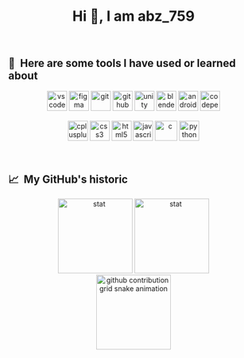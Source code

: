 <h1 align="center">Hi 👋, I am abz_759</h1>
<br>

<h2 align="left"> 🚀 &nbsp;Here are some tools I have used or learned about</h2>
<p align="center">
<img src="https://cdn.jsdelivr.net/gh/devicons/devicon/icons/vscode/vscode-original.svg" alt="vscode" width="40" height="40"/>
<img src="https://cdn.jsdelivr.net/gh/devicons/devicon/icons/figma/figma-original.svg" alt="figma" width="40" height="40"/>
<img src="https://cdn.jsdelivr.net/gh/devicons/devicon/icons/git/git-original.svg" alt="git" width="40" height="40"/>
<img src="https://cdn.jsdelivr.net/gh/devicons/devicon/icons/github/github-original.svg" alt="github" width="40" height="40"/>
<img src="https://cdn.jsdelivr.net/gh/devicons/devicon/icons/unity/unity-original.svg" alt="unity" width="40" height="40"/>
<img src="https://cdn.jsdelivr.net/gh/devicons/devicon/icons/blender/blender-original.svg" alt="blender" width="40" height="40"/>
<img src="https://cdn.jsdelivr.net/gh/devicons/devicon/icons/androidstudio/androidstudio-original.svg" alt="androidstudio" width="40" height="40"/>
<img src="https://cdn.jsdelivr.net/gh/devicons/devicon@latest/icons/codepen/codepen-original.svg" alt="codepen" width="40" height="40"/>

<br>
<br>

<img src="https://cdn.jsdelivr.net/gh/devicons/devicon/icons/cplusplus/cplusplus-original.svg" alt="cplusplus" width="40" height="40"/>
<img src="https://cdn.jsdelivr.net/gh/devicons/devicon/icons/css3/css3-original.svg" alt="css3" width="40" height="40"/>
<img src="https://cdn.jsdelivr.net/gh/devicons/devicon/icons/html5/html5-original.svg" alt="html5" width="40" height="40"/>
<img src="https://cdn.jsdelivr.net/gh/devicons/devicon/icons/javascript/javascript-original.svg" alt="javascript" width="40" height="40"/>
<img src="https://cdn.jsdelivr.net/gh/devicons/devicon/icons/c/c-original.svg" alt="c" width="45" height="40"/>
<img src="https://cdn.jsdelivr.net/gh/devicons/devicon/icons/python/python-original.svg" alt="python" width="40" height="40"/>
</p>

<br>

<h2 align="left"> 📈 &nbsp;My GitHub's historic</h2>
<p align="center">
<img src="https://github-readme-stats.vercel.app/api?username=abz_759&show_icons=true&theme=dracula&rank_icon=github" alt="stat" height="150"/>
<!-- <img src="https://github-readme-stats.vercel.app/api/top-langs/?username=abz_759&layout=compact&theme=dracula" alt="stat" height="150"/> -->
<img src="https://github-readme-stats.hackclub.dev/api/wakatime?username=15162&api_domain=hackatime.hackclub.com&&custom_title=Hackatime+Stats&layout=compact&cache_seconds=0&langs_count=8&theme=dracula" alt="stat" height="150"/>
<br>
  
<picture>
  <source media="(prefers-color-scheme: dark)" srcset="https://raw.githubusercontent.com/abz_759/abz_759/output/github-contribution-grid-snake-dark.svg">
  <source media="(prefers-color-scheme: light)" srcset="https://raw.githubusercontent.com/abz_759/abz_759/output/github-contribution-grid-snake.svg">
  <img alt="github contribution grid snake animation" src="https://raw.githubusercontent.com/abz_759/abz_759/output/github-contribution-grid-snake.svg" height="150">
</picture>
</p>

